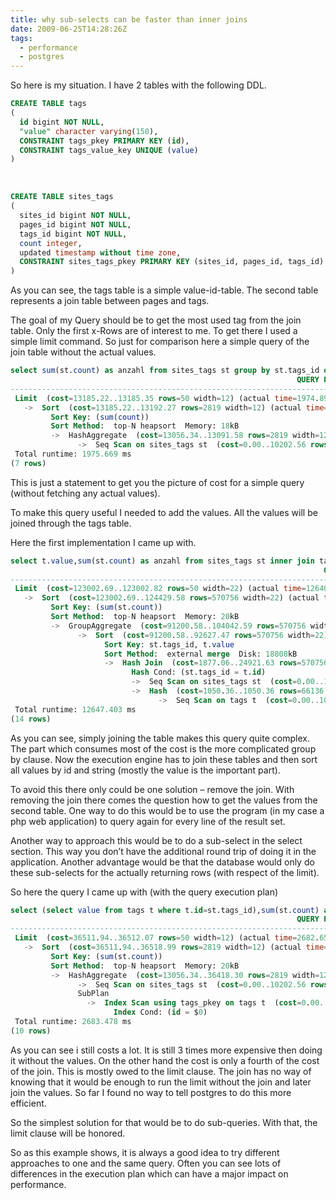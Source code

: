 ```yaml
---
title: why sub-selects can be faster than inner joins
date: 2009-06-25T14:28:26Z
tags:
  - performance
  - postgres
---
```

So here is my situation. I have 2 tables with the following DDL.

```sql
CREATE TABLE tags
(
  id bigint NOT NULL,
  "value" character varying(150),
  CONSTRAINT tags_pkey PRIMARY KEY (id),
  CONSTRAINT tags_value_key UNIQUE (value)
)
```
 

```sql
CREATE TABLE sites_tags
(
  sites_id bigint NOT NULL,
  pages_id bigint NOT NULL,
  tags_id bigint NOT NULL,
  count integer,
  updated timestamp without time zone,
  CONSTRAINT sites_tags_pkey PRIMARY KEY (sites_id, pages_id, tags_id)
)
```

As you can see, the tags table is a simple value-id-table. The second table represents a join table between pages and tags.

The goal of my Query should be to get the most used tag from the join table. Only the first x-Rows are of interest to me. To get there I used a simple limit command. So just for comparison here a simple query of the join table without the actual values.

```sql
select sum(st.count) as anzahl from sites_tags st group by st.tags_id order by anzahl desc limit 50;
                                                                QUERY PLAN                                                                
------------------------------------------------------------------------------------------------------------------------------------------
 Limit  (cost=13185.22..13185.35 rows=50 width=12) (actual time=1974.893..1975.033 rows=50 loops=1)
   ->  Sort  (cost=13185.22..13192.27 rows=2819 width=12) (actual time=1974.888..1974.941 rows=50 loops=1)
         Sort Key: (sum(count))
         Sort Method:  top-N heapsort  Memory: 18kB
         ->  HashAggregate  (cost=13056.34..13091.58 rows=2819 width=12) (actual time=1766.681..1876.092 rows=66136 loops=1)
               ->  Seq Scan on sites_tags st  (cost=0.00..10202.56 rows=570756 width=12) (actual time=0.120..690.719 rows=570756 loops=1)
 Total runtime: 1975.669 ms
(7 rows)
```

This is just a statement to get you the picture of cost for a simple query (without fetching any actual values).

To make this query useful I needed to add the values. All the values will be joined through the tags table.

Here the first implementation I came up with.

```sql
select t.value,sum(st.count) as anzahl from sites_tags st inner join tags t on t.id=st.tags_id group by st.tags_id,t.value order by anzahl desc limit 50;
                                                                      QUERY PLAN                                                                      
------------------------------------------------------------------------------------------------------------------------------------------------------
 Limit  (cost=123002.69..123002.82 rows=50 width=22) (actual time=12640.100..12640.239 rows=50 loops=1)
   ->  Sort  (cost=123002.69..124429.58 rows=570756 width=22) (actual time=12640.095..12640.153 rows=50 loops=1)
         Sort Key: (sum(st.count))
         Sort Method:  top-N heapsort  Memory: 20kB
         ->  GroupAggregate  (cost=91200.58..104042.59 rows=570756 width=22) (actual time=10165.002..12537.121 rows=66136 loops=1)
               ->  Sort  (cost=91200.58..92627.47 rows=570756 width=22) (actual time=10162.562..11564.604 rows=570756 loops=1)
                     Sort Key: st.tags_id, t.value
                     Sort Method:  external merge  Disk: 18808kB
                     ->  Hash Join  (cost=1877.06..24921.63 rows=570756 width=22) (actual time=259.674..3080.093 rows=570756 loops=1)
                           Hash Cond: (st.tags_id = t.id)
                           ->  Seq Scan on sites_tags st  (cost=0.00..10202.56 rows=570756 width=12) (actual time=0.070..781.449 rows=570756 loops=1)
                           ->  Hash  (cost=1050.36..1050.36 rows=66136 width=18) (actual time=259.518..259.518 rows=66136 loops=1)
                                 ->  Seq Scan on tags t  (cost=0.00..1050.36 rows=66136 width=18) (actual time=0.027..115.197 rows=66136 loops=1)
 Total runtime: 12647.403 ms
(14 rows)
```

As you can see, simply joining the table makes this query quite complex. The part which consumes most of the cost is the more complicated group by clause. Now the execution engine has to join these tables and then sort all values by id and string (mostly the value is the important part).

To avoid this there only could be one solution – remove the join. With removing the join there comes the question how to get the values from the second table. One way to do this would be to use the program (in my case a php web application) to query again for every line of the result set.

Another way to approach this would be to do a sub-select in the select section. This way you don’t have the additional round trip of doing it in the application. Another advantage would be that the database would only do these sub-selects for the actually returning rows (with respect of the limit).

So here the query I came up with (with the query execution plan)

```sql
select (select value from tags t where t.id=st.tags_id),sum(st.count) as anzahl from sites_tags st group by st.tags_id order by anzahl desc limit 50;
                                                                QUERY PLAN                                                                 
-------------------------------------------------------------------------------------------------------------------------------------------
 Limit  (cost=36511.94..36512.07 rows=50 width=12) (actual time=2682.650..2682.790 rows=50 loops=1)
   ->  Sort  (cost=36511.94..36518.99 rows=2819 width=12) (actual time=2682.645..2682.705 rows=50 loops=1)
         Sort Key: (sum(st.count))
         Sort Method:  top-N heapsort  Memory: 20kB
         ->  HashAggregate  (cost=13056.34..36418.30 rows=2819 width=12) (actual time=1752.934..2570.690 rows=66136 loops=1)
               ->  Seq Scan on sites_tags st  (cost=0.00..10202.56 rows=570756 width=12) (actual time=0.109..713.541 rows=570756 loops=1)
               SubPlan
                 ->  Index Scan using tags_pkey on tags t  (cost=0.00..8.27 rows=1 width=10) (actual time=0.006..0.007 rows=1 loops=66136)
                       Index Cond: (id = $0)
 Total runtime: 2683.478 ms
(10 rows)
```

As you can see i still costs a lot. It is still 3 times more expensive then doing it without the values. On the other hand the cost is only a fourth of the cost of the join. This is mostly owed to the limit clause. The join has no way of knowing that it would be enough to run the limit without the join and later join the values. So far I found no way to tell postgres to do this more efficient.

So the simplest solution for that would be to do sub-queries. With that, the limit clause will be honored.

So as this example shows, it is always a good idea to try different approaches to one and the same query. Often you can see lots of differences in the execution plan which can have a major impact on performance.
